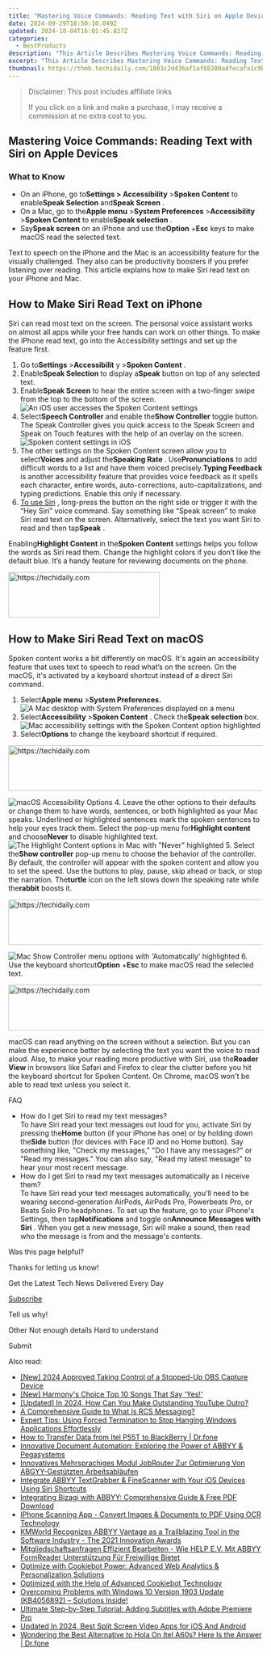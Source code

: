 ```yaml
---
title: "Mastering Voice Commands: Reading Text with Siri on Apple Devices"
date: 2024-09-29T16:50:10.049Z
updated: 2024-10-04T16:01:45.827Z
categories:
  - BestProducts
description: "This Article Describes Mastering Voice Commands: Reading Text with Siri on Apple Devices"
excerpt: "This Article Describes Mastering Voice Commands: Reading Text with Siri on Apple Devices"
thumbnail: https://thmb.techidaily.com/1003c2d436af1af88200a4fecafa1c9b55219d7d2c61adc69cde92d0a51179ae.jpg
---
```


>  Disclaimer: This post includes affiliate links
>
>  If you click on a link and make a purchase, I may receive a commission at no extra cost to you.
>

## Mastering Voice Commands: Reading Text with Siri on Apple Devices
### What to Know

* On an iPhone, go to**Settings > Accessibility** \>**Spoken Content** to enable**Speak Selection** and**Speak Screen** .
* On a Mac, go to the**Apple menu** \>**System Preferences** \>**Accessibility** \>**Spoken Content** to enable**Speak selection** .
* Say**Speak screen** on an iPhone and use the**Option** +**Esc** keys to make macOS read the selected text.

 Text to speech on the iPhone and the Mac is an accessibility feature for the visually challenged. They also can be productivity boosters if you prefer listening over reading. This article explains how to make Siri read text on your iPhone and Mac.

## How to Make Siri Read Text on iPhone

 Siri can read most text on the screen. The personal voice assistant works on almost all apps while your free hands can work on other things. To make the iPhone read text, go into the Accessibility settings and set up the feature first.

1. Go to**Settings** \>**Accessibilit** y >**Spoken Content** .
2. Enable**Speak Selection** to display a**Speak** button on top of any selected text.
3. Enable**Speak Screen** to hear the entire screen with a two-finger swipe from the top to the bottom of the screen.  
![An iOS user accesses the Spoken Content settings](https://www.lifewire.com/thmb/Bjn_gbyvBF3yjtHF41HyJxb4Qso=/1500x0/filters:no_upscale():max_bytes(150000):strip_icc():format(webp)/iOSSpokenContent-0e71ddcbef89402b8ec0cbc5f1a3329f.jpg)
4. Select**Speech Controller** and enable the**Show Controller** toggle button. The Speak Controller gives you quick access to the Speak Screen and Speak on Touch features with the help of an overlay on the screen.  
![Spoken content settings in iOS](https://www.lifewire.com/thmb/ylf2BNsi37DP0v0NYOn9kvBA30E=/1500x0/filters:no_upscale():max_bytes(150000):strip_icc():format(webp)/iOSSpokenContent2-09a5b83596ff4e6989b85938657427ad.jpg)
5. The other settings on the Spoken Content screen allow you to select**Voices** and adjust the**Speaking Rate** . Use**Pronunciations** to add difficult words to a list and have them voiced precisely.**Typing Feedback** is another accessibility feature that provides voice feedback as it spells each character, entire words, auto-corrections, auto-capitalizations, and typing predictions. Enable this only if necessary.
6. [To use Siri](https://www.lifewire.com/use-siri-on-iphone-12-5084595) , long-press the button on the right side or trigger it with the “Hey Siri” voice command. Say something like “Speak screen” to make Siri read text on the screen. Alternatively, select the text you want Siri to read and then tap**Speak** .

 Enabling**Highlight Content** in the**Spoken Content** settings helps you follow the words as Siri read them. Change the highlight colors if you don’t like the default blue. It’s a handy feature for reviewing documents on the phone.

<!-- affiliate ads begin -->
<a href="https://aligracehair.sjv.io/c/5597632/1886044/19272" target="_top" id="1886044">
  <img src="//a.impactradius-go.com/display-ad/19272-1886044" border="0" alt="https://techidaily.com" width="300" height="90"/>
</a>
<img height="0" width="0" src="https://aligracehair.sjv.io/i/5597632/1886044/19272" style="position:absolute;visibility:hidden;" border="0" />
<!-- affiliate ads end -->

## How to Make Siri Read Text on macOS

 Spoken content works a bit differently on macOS. It's again an accessibility feature that uses text to speech to read what’s on the screen. On the macOS, it's activated by a keyboard shortcut instead of a direct Siri command.

1. Select**Apple menu** \>**System Preferences.**  
![A Mac desktop with System Preferences displayed on a menu](https://www.lifewire.com/thmb/JePVkwZGU-m6dF4Y0a30lGySjqo=/1500x0/filters:no_upscale():max_bytes(150000):strip_icc():format(webp)/MacSpokenContent-7d71e81fd5954ab2afde7e7e9a5a9784.jpg)
2. Select**Accessibility** \>**Spoken Content** . Check the**Speak selection** box.  
![Mac accessibility settings with the Spoken Content option highlighted](https://www.lifewire.com/thmb/c0bq7RNNBDrxDv0vfw_qc6WWYJQ=/1500x0/filters:no_upscale():max_bytes(150000):strip_icc():format(webp)/MacSpokenContent2-9f3887c708684f8b9cfec0b0e387a86f.jpg)
3. Select**Options** to change the keyboard shortcut if required.  

<!-- affiliate ads begin -->
<a href="https://versadesk.pxf.io/c/5597632/1815678/21290" target="_top" id="1815678">
  <img src="//a.impactradius-go.com/display-ad/21290-1815678" border="0" alt="https://techidaily.com" width="728" height="90"/>
</a>
<img height="0" width="0" src="https://versadesk.pxf.io/i/5597632/1815678/21290" style="position:absolute;visibility:hidden;" border="0" />
<!-- affiliate ads end -->

![macOS Accessibility Options](https://www.lifewire.com/thmb/I7B33RXXHsUmsee6IPS_Ab4Rq60=/1500x0/filters:no_upscale():max_bytes(150000):strip_icc():format(webp)/macOS-Accessibility-Options-978adbae8c8049ee8577a2f30724ffe4.jpg)
4. Leave the other options to their defaults or change them to have words, sentences, or both highlighted as your Mac speaks. Underlined or highlighted sentences mark the spoken sentences to help your eyes track them. Select the pop-up menu for**Highlight content** and choose**Never** to disable highlighted text.  
![The Highlight Content options in Mac with "Never" highlighted](https://www.lifewire.com/thmb/0jTMxiH3ijI6Sd2taHnCjACVvGY=/1500x0/filters:no_upscale():max_bytes(150000):strip_icc():format(webp)/MacSpokenContent3-bea1792702df4aacbd9dadfd0458b9e1.jpg)
5. Select the**Show controller** pop-up menu to choose the behavior of the controller. By default, the controller will appear with the spoken content and allow you to set the speed. Use the buttons to play, pause, skip ahead or back, or stop the narration. The**turtle** icon on the left slows down the speaking rate while the**rabbit** boosts it.  

<!-- affiliate ads begin -->
<a href="https://aligracehair.sjv.io/c/5597632/2006933/19272" target="_top" id="2006933">
  <img src="//a.impactradius-go.com/display-ad/19272-2006933" border="0" alt="https://techidaily.com" width="728" height="90"/>
</a>
<img height="0" width="0" src="https://aligracehair.sjv.io/i/5597632/2006933/19272" style="position:absolute;visibility:hidden;" border="0" />
<!-- affiliate ads end -->

![Mac Show Controller menu options with 'Automatically' highlighted](https://www.lifewire.com/thmb/0Sz__njRMCAB-J-Y3iumEA-7bSA=/1500x0/filters:no_upscale():max_bytes(150000):strip_icc():format(webp)/MacSpokenContent4-aefe0f45f6be477c9210d77742d541ce.jpg)
6. Use the keyboard shortcut**Option** +**Esc** to make macOS read the selected text.

<!-- affiliate ads begin -->
<a href="https://aligracehair.sjv.io/c/5597632/1902324/19272" target="_top" id="1902324">
  <img src="//a.impactradius-go.com/display-ad/19272-1902324" border="0" alt="https://techidaily.com" width="728" height="90"/>
</a>
<img height="0" width="0" src="https://aligracehair.sjv.io/i/5597632/1902324/19272" style="position:absolute;visibility:hidden;" border="0" />
<!-- affiliate ads end -->

 macOS can read anything on the screen without a selection. But you can make the experience better by selecting the text you want the voice to read aloud. Also, to make your reading more productive with Siri, use the**Reader View** in browsers like Safari and Firefox to clear the clutter before you hit the keyboard shortcut for Spoken Content. On Chrome, macOS won't be able to read text unless you select it.

 FAQ

* How do I get Siri to read my text messages?  
 To have Siri read your text messages out loud for you, activate Siri by pressing the**Home** button (if your iPhone has one) or by holding down the**Side** button (for devices with Face ID and no Home button). Say something like, "Check my messages," "Do I have any messages?" or "Read my messages." You can also say, "Read my latest message" to hear your most recent message.
* How do I get Siri to read my text messages automatically as I receive them?  
 To have Siri read your text messages automatically, you'll need to be wearing second-generation AirPods, AirPods Pro, Powerbeats Pro, or Beats Solo Pro headphones. To set up the feature, go to your iPhone's Settings, then tap**Notifications** and toggle on**Announce Messages with Siri** . When you get a new message, Siri will make a sound, then read who the message is from and the message's contents.

Was this page helpful?

Thanks for letting us know!

 Get the Latest Tech News Delivered Every Day

[Subscribe](https://www.lifewire.com/#)

Tell us why!

 Other  Not enough details  Hard to understand

 Submit

<ins class="adsbygoogle"
     style="display:block"
     data-ad-format="autorelaxed"
     data-ad-client="ca-pub-7571918770474297"
     data-ad-slot="1223367746"></ins>

<ins class="adsbygoogle"
     style="display:block"
     data-ad-client="ca-pub-7571918770474297"
     data-ad-slot="8358498916"
     data-ad-format="auto"
     data-full-width-responsive="true"></ins>

<span class="atpl-alsoreadstyle">Also read:</span>
<div><ul>
<li><a href="https://visual-screen-recording.techidaily.com/new-2024-approved-taking-control-of-a-stopped-up-obs-capture-device/"><u>[New] 2024 Approved Taking Control of a Stopped-Up OBS Capture Device</u></a></li>
<li><a href="https://vp-tips.techidaily.com/new-harmonys-choice-top-10-songs-that-say-yes/"><u>[New] Harmony's Choice Top 10 Songs That Say 'Yes!'</u></a></li>
<li><a href="https://eaxpv-info.techidaily.com/updated-in-2024-how-can-you-make-outstanding-youtube-outro/"><u>[Updated] In 2024, How Can You Make Outstanding YouTube Outro?</u></a></li>
<li><a href="https://technical-tips.techidaily.com/a-comprehensive-guide-to-what-is-rcs-messaging/"><u>A Comprehensive Guide to What Is RCS Messaging?</u></a></li>
<li><a href="https://win-forum.techidaily.com/expert-tips-using-forced-termination-to-stop-hanging-windows-applications-effortlessly/"><u>Expert Tips: Using Forced Termination to Stop Hanging Windows Applications Effortlessly</u></a></li>
<li><a href="https://android-transfer.techidaily.com/how-to-transfer-data-from-itel-p55t-to-blackberry-drfone-by-drfone-transfer-from-android-transfer-from-android/"><u>How to Transfer Data from Itel P55T to BlackBerry | Dr.fone</u></a></li>
<li><a href="https://techtrends.techidaily.com/innovative-document-automation-exploring-the-power-of-abbyy-and-pegasystems/"><u>Innovative Document Automation: Exploring the Power of ABBYY & Pegasystems</u></a></li>
<li><a href="https://techtrends.techidaily.com/innovatives-mehrsprachiges-modul-jobrouter-zur-optimierung-von-abgyy-gestutzten-arbeitsablaufen/"><u>Innovatives Mehrsprachiges Modul JobRouter Zur Optimierung Von ABGYY-Gestützten Arbeitsabläufen</u></a></li>
<li><a href="https://techtrends.techidaily.com/integrate-abbyy-textgrabber-and-finescanner-with-your-ios-devices-using-siri-shortcuts/"><u>Integrate ABBYY TextGrabber & FineScanner with Your iOS Devices Using Siri Shortcuts</u></a></li>
<li><a href="https://techtrends.techidaily.com/integrating-bizagi-with-abbyy-comprehensive-guide-and-free-pdf-download/"><u>Integrating Bizagi with ABBYY: Comprehensive Guide & Free PDF Download</u></a></li>
<li><a href="https://techtrends.techidaily.com/iphone-scanning-app-convert-images-and-documents-to-pdf-using-ocr-technology/"><u>IPhone Scanning App - Convert Images & Documents to PDF Using OCR Technology</u></a></li>
<li><a href="https://techtrends.techidaily.com/kmworld-recognizes-abbyy-vantage-as-a-trailblazing-tool-in-the-software-industry-the-2021-innovation-awards/"><u>KMWorld Recognizes ABBYY Vantage as a Trailblazing Tool in the Software Industry - The 2021 Innovation Awards</u></a></li>
<li><a href="https://techtrends.techidaily.com/mitgliedschaftsanfragen-effizient-bearbeiten-wie-help-ev-mit-abbyy-formreader-unterstutzung-fur-freiwillige-bietet/"><u>Mitgliedschaftsanfragen Effizient Bearbeiten - Wie HELP E.V. Mit ABBYY FormReader Unterstützung Für Freiwillige Bietet</u></a></li>
<li><a href="https://techtrends.techidaily.com/optimize-with-cookiebot-power-advanced-web-analytics-and-personalization-solutions/"><u>Optimize with Cookiebot Power: Advanced Web Analytics & Personalization Solutions</u></a></li>
<li><a href="https://techtrends.techidaily.com/optimized-with-the-help-of-advanced-cookiebot-technology/"><u>Optimized with the Help of Advanced Cookiebot Technology</u></a></li>
<li><a href="https://common-error.techidaily.com/1723211923349-overcoming-problems-with-windows-10-version-1903-update-kb4056892-solutions-inside/"><u>Overcoming Problems with Windows 10 Version 1903 Update (KB4056892) – Solutions Inside!</u></a></li>
<li><a href="https://some-approaches.techidaily.com/ultimate-step-by-step-tutorial-adding-subtitles-with-adobe-premiere-pro/"><u>Ultimate Step-by-Step Tutorial: Adding Subtitles with Adobe Premiere Pro</u></a></li>
<li><a href="https://ai-video-apps.techidaily.com/updated-in-2024-best-split-screen-video-apps-for-ios-and-android/"><u>Updated In 2024, Best Split Screen Video Apps for iOS And Android</u></a></li>
<li><a href="https://fake-location.techidaily.com/wondering-the-best-alternative-to-hola-on-itel-a60s-here-is-the-answer-drfone-by-drfone-virtual-android/"><u>Wondering the Best Alternative to Hola On Itel A60s? Here Is the Answer | Dr.fone</u></a></li>
</ul></div>

